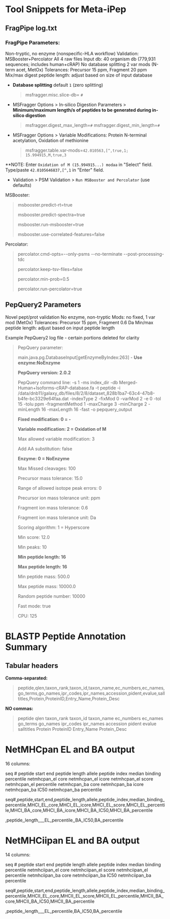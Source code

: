 # Tool Snippets for Meta-iPep

## FragPipe log.txt

### FragPipe Parameters:
Non-tryptic, no enzyme (nonspecific-HLA workflow)
Validation: MSBooster+Percolator
All 4 raw files
Input db: 40 organism db (779,931 sequences; includes human+cRAP)
No database splitting
2 var mods (N-term acet, MetOx)
Tolerances: Precursor 15 ppm, Fragment 20 ppm
Mix/max digest peptide length: adjust based on size of input database		

* **Database splitting** default `1` (zero splitting)
  > msfragger.misc.slice-db= `#`

* MSFragger Options > In-silico Digestion Parameters > **Minimum/maximum length/s of peptides to be generated during in-silico digestion**

  > msfragger.digest_max_length=`#`
  > msfragger.digest_min_length=`#`

* MSFragger Options > Variable Modifications: Protein N-terminal acetylation, Oxidation of methionine
  
  > msfragger.table.var-mods=`42.010563,[^,true,1; 15.994915,M,true,3`
 
**NOTE: Enter `Oxidation of M (15.994915...) modaa` in "Select" field. Type/paste `42.0105646837,[^,1` in "Enter" field.

* Validation > PSM Validation > `Run MSBooster and Percolator` (use defaults)

MSBooster:

  > msbooster.predict-rt=true
  > 
  > msbooster.predict-spectra=true
  > 
  > msbooster.run-msbooster=true
  > 
  > msbooster.use-correlated-features=false


Percolator:

> percolator.cmd-opts=--only-psms --no-terminate --post-processing-tdc
> 
> percolator.keep-tsv-files=false
>
> percolator.min-prob=0.5
>
> percolator.run-percolator=true

## PepQuery2 Parameters

Novel pept/prot validation
No enzyme, non-tryptic
Mods: no fixed, 1 var mod (MetOx)
Tolerances: Precursor 15 ppm, Fragment 0.6 Da
Min/max peptide length: adjust based on input peptide length

Example PepQuery2 log file - certain portions deleted for clarity

> PepQuery parameter:
> 
> main.java.pg.DatabaseInput[getEnzymeByIndex:263] - **Use enzyme:NoEnzyme**
> 
> **PepQuery version: 2.0.2**
> 
> PepQuery command line: -s 1 -ms index_dir -db Merged-Human+Isoforms-cRAP-database.fa -t peptide -i /data/dnb11/galaxy_db/files/8/2/8/dataset_828b1ba7-63c4-47b8-b4fe-bc3329e64faa.dat -indexType 2 -fixMod 0 -varMod 2 -e 0 -tol 15 -tolu ppm -fragmentMethod 1 -maxCharge 3 -minCharge 2 -minLength 16 -maxLength 16 -fast -o pepquery_output
> 
> **Fixed modification: 0 = -**
> 
> **Variable modification: 2 = Oxidation of M**
> 
> Max allowed variable modification: 3
> 
> Add AA substitution: false
> 
> **Enzyme: 0 = NoEnzyme**
> 
> Max Missed cleavages: 100
> 
> Precursor mass tolerance: 15.0
> 
> Range of allowed isotope peak errors: 0
> 
> Precursor ion mass tolerance unit: ppm
> 
> Fragment ion mass tolerance: 0.6
> 
> Fragment ion mass tolerance unit: Da
> 
> Scoring algorithm: 1 = Hyperscore
> 
> Min score: 12.0
> 
> Min peaks: 10
> 
> **Min peptide length: 16**
> 
> **Max peptide length: 16**
> 
> Min peptide mass: 500.0
> 
> Max peptide mass: 10000.0
> 
> Random peptide number: 10000
> 
> Fast mode: true
> 
> CPU: 125


# BLASTP Peptide Annotation Summary

## Tabular headers

**Comma-separated:**

> peptide,qlen,taxon_rank,taxon_id,taxon_name,ec_numbers,ec_names,go_terms,go_names,ipr_codes,ipr_names,accession,pident,evalue,salltitles,Protein,ProteinID,Entry_Name,Protein_Desc

**NO commas:**

> peptide	qlen	taxon_rank	taxon_id	taxon_name	ec_numbers	ec_names	go_terms	go_names	ipr_codes	ipr_names	accession	pident	evalue	salltitles	Protein	ProteinID	Entry_Name	Protein_Desc

# NetMHCpan EL and BA output

16 columns:

seq #	peptide	start	end	peptide length	allele	peptide index	median binding percentile	netmhcpan_el core	netmhcpan_el icore	netmhcpan_el score	netmhcpan_el percentile	netmhcpan_ba core	netmhcpan_ba icore	netmhcpan_ba IC50	netmhcpan_ba percentile

seq#,peptide,start,end,peptide_length,allele,peptide_index,median_binding_percentile,MHCI_EL_core,MHCI_EL_icore,MHCI_EL_score,MHCI_EL_percentile,MHCI_BA_core,MHCI_BA_icore,MHCI_BA_IC50,MHCI_BA_percentile

,peptide,,length,,,,,EL_percentile,,BA_IC50,BA_percentile

# NetMHCiipan EL and BA output

14 columns:

seq #	peptide	start	end	peptide length	allele	peptide index	median binding percentile	netmhciipan_el core	netmhciipan_el score	netmhciipan_el percentile	netmhciipan_ba core	netmhciipan_ba IC50	netmhciipan_ba percentile

seq#,peptide,start,end,peptide_length,allele,peptide_index,median_binding_percentile,MHCII_EL_core,MHCII_EL_score,MHCII_EL_percentile,MHCII_BA_core,MHCII_BA_IC50,MHCII_BA_percentile

,peptide,,length,,,,,EL_percentile,BA_IC50,BA_percentile
